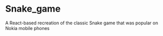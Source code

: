 # Snake_game
A React-based recreation of the classic Snake game that was popular on Nokia mobile phones
